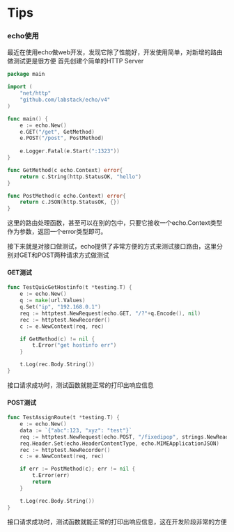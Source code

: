 # Tips

### echo使用
最近在使用echo做web开发，发现它除了性能好，开发使用简单，对新增的路由做测试更是很方便
首先创建个简单的HTTP Server
```Go
package main

import (
	"net/http"
	"github.com/labstack/echo/v4"
)

func main() {
	e := echo.New()
	e.GET("/get", GetMethod)
	e.POST("/post", PostMethod)
	
	e.Logger.Fatal(e.Start(":1323"))
}

func GetMethod(c echo.Context) error{
    return c.String(http.StatusOK, "hello")
}

func PostMethod(c echo.Context) error{
    return c.JSON(http.StatusOK, {})
}
```

这里的路由处理函数，甚至可以在别的包中，只要它接收一个echo.Context类型作为参数，返回一个error类型即可。

接下来就是对接口做测试，echo提供了非常方便的方式来测试接口路由，这里分别对GET和POST两种请求方式做测试

#### GET测试
```Go
func TestQuicGetHostinfo(t *testing.T) {
	e := echo.New()
	q := make(url.Values)
	q.Set("ip", "192.168.0.1")
	req := httptest.NewRequest(echo.GET, "/?"+q.Encode(), nil)
	rec := httptest.NewRecorder()
	c := e.NewContext(req, rec)

	if GetMethod(c) != nil {
		t.Error("get hostinfo err")
	}

	t.Log(rec.Body.String())
}

```
接口请求成功时，测试函数就能正常的打印出响应信息

#### POST测试
```Go
func TestAssignRoute(t *testing.T) {
	e := echo.New()
	data := `{"abc":123, "xyz": "test"}`
	req := httptest.NewRequest(echo.POST, "/fixedipop", strings.NewReader(data))
	req.Header.Set(echo.HeaderContentType, echo.MIMEApplicationJSON)
	rec := httptest.NewRecorder()
	c := e.NewContext(req, rec)

	if err := PostMethod(c); err != nil {
		t.Error(err)
		return
	}

	t.Log(rec.Body.String())
}
```
接口请求成功时，测试函数就能正常的打印出响应信息，这在开发阶段非常的方便

